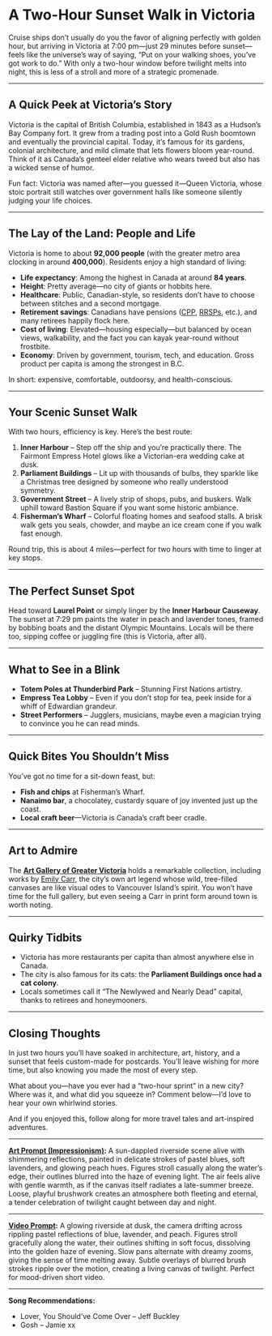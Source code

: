 # A Two-Hour Sunset Walk in Victoria

Cruise ships don’t usually do you the favor of aligning perfectly with golden hour, but arriving in Victoria at 7:00 pm—just 29 minutes before sunset—feels like the universe’s way of saying, “Put on your walking shoes, you’ve got work to do.” With only a two-hour window before twilight melts into night, this is less of a stroll and more of a strategic promenade.

---

## A Quick Peek at Victoria’s Story

Victoria is the capital of British Columbia, established in 1843 as a Hudson’s Bay Company fort. It grew from a trading post into a Gold Rush boomtown and eventually the provincial capital. Today, it’s famous for its gardens, colonial architecture, and mild climate that lets flowers bloom year-round. Think of it as Canada’s genteel elder relative who wears tweed but also has a wicked sense of humor.

Fun fact: Victoria was named after—you guessed it—Queen Victoria, whose stoic portrait still watches over government halls like someone silently judging your life choices.

---

## The Lay of the Land: People and Life

Victoria is home to about **92,000 people** (with the greater metro area clocking in around **400,000**). Residents enjoy a high standard of living:

* **Life expectancy**: Among the highest in Canada at around **84 years**.
* **Height**: Pretty average—no city of giants or hobbits here.
* **Healthcare**: Public, Canadian-style, so residents don’t have to choose between stitches and a second mortgage.
* **Retirement savings**: Canadians have pensions ([CPP](https://chatgpt.com/share/68c508e5-23fc-8010-b58c-8a33caa7250d), [RRSPs](https://chatgpt.com/share/68c508c9-faf4-8010-8438-9dc39d3f6a47), etc.), and many retirees happily flock here.
* **Cost of living**: Elevated—housing especially—but balanced by ocean views, walkability, and the fact you can kayak year-round without frostbite.
* **Economy**: Driven by government, tourism, tech, and education. Gross product per capita is among the strongest in B.C.

In short: expensive, comfortable, outdoorsy, and health-conscious.

---

## Your Scenic Sunset Walk

With two hours, efficiency is key. Here’s the best route:

1. **Inner Harbour** – Step off the ship and you’re practically there. The Fairmont Empress Hotel glows like a Victorian-era wedding cake at dusk.
2. **Parliament Buildings** – Lit up with thousands of bulbs, they sparkle like a Christmas tree designed by someone who really understood symmetry.
3. **Government Street** – A lively strip of shops, pubs, and buskers. Walk uphill toward Bastion Square if you want some historic ambiance.
4. **Fisherman’s Wharf** – Colorful floating homes and seafood stalls. A brisk walk gets you seals, chowder, and maybe an ice cream cone if you walk fast enough.

Round trip, this is about 4 miles—perfect for two hours with time to linger at key stops.

---

## The Perfect Sunset Spot

Head toward **Laurel Point** or simply linger by the **Inner Harbour Causeway**. The sunset at 7:29 pm paints the water in peach and lavender tones, framed by bobbing boats and the distant Olympic Mountains. Locals will be there too, sipping coffee or juggling fire (this is Victoria, after all).

---

## What to See in a Blink

* **Totem Poles at Thunderbird Park** – Stunning First Nations artistry.
* **Empress Tea Lobby** – Even if you don’t stop for tea, peek inside for a whiff of Edwardian grandeur.
* **Street Performers** – Jugglers, musicians, maybe even a magician trying to convince you he can read minds.

---

## Quick Bites You Shouldn’t Miss

You’ve got no time for a sit-down feast, but:

* **Fish and chips** at Fisherman’s Wharf.
* **Nanaimo bar**, a chocolatey, custardy square of joy invented just up the coast.
* **Local craft beer**—Victoria is Canada’s craft beer cradle.

---

## Art to Admire

The **[Art Gallery of Greater Victoria](https://aggv.ca/?utm_source=chatgpt.com)** holds a remarkable collection, including works by [Emily Carr](https://chatgpt.com/share/68c50ec2-d49c-8010-9d69-c56c229615ac), the city’s own art legend whose wild, tree-filled canvases are like visual odes to Vancouver Island’s spirit. You won’t have time for the full gallery, but even seeing a Carr in print form around town is worth noting.

---

## Quirky Tidbits

* Victoria has more restaurants per capita than almost anywhere else in Canada.
* The city is also famous for its cats: the **Parliament Buildings once had a cat colony**.
* Locals sometimes call it “The Newlywed and Nearly Dead” capital, thanks to retirees and honeymooners.

---

## Closing Thoughts

In just two hours you’ll have soaked in architecture, art, history, and a sunset that feels custom-made for postcards. You’ll leave wishing for more time, but also knowing you made the most of every step.

What about you—have you ever had a “two-hour sprint” in a new city? Where was it, and what did you squeeze in? Comment below—I’d love to hear your own whirlwind stories.

And if you enjoyed this, follow along for more travel tales and art-inspired adventures.

---

**[Art Prompt (Impressionism)](https://lumaiere.com/?gallery=impressionist9):**
A sun-dappled riverside scene alive with shimmering reflections, painted in delicate strokes of pastel blues, soft lavenders, and glowing peach hues. Figures stroll casually along the water’s edge, their outlines blurred into the haze of evening light. The air feels alive with gentle warmth, as if the canvas itself radiates a late-summer breeze. Loose, playful brushwork creates an atmosphere both fleeting and eternal, a tender celebration of twilight caught between day and night.

---

**[Video Prompt](https://www.tiktok.com/@davelumai/video/7549455080689306910):**
A glowing riverside at dusk, the camera drifting across rippling pastel reflections of blue, lavender, and peach. Figures stroll gracefully along the water, their outlines shifting in soft focus, dissolving into the golden haze of evening. Slow pans alternate with dreamy zooms, giving the sense of time melting away. Subtle overlays of blurred brush strokes ripple over the motion, creating a living canvas of twilight. Perfect for mood-driven short video.

---

**Song Recommendations:**

* Lover, You Should’ve Come Over – Jeff Buckley
* Gosh – Jamie xx
